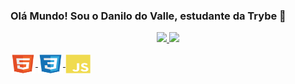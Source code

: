 ### Olá Mundo! Sou o Danilo do Valle, estudante da Trybe 👋



<div align="center">
  <a href="https://github.com/danilo62d">
  <img height="180em" src="https://github-readme-stats.vercel.app/api?username=danilo62d&show_icons=true&theme=highcontrast&include_all_commits=true&count_private=true"/>
  <img height="180em" src="https://github-readme-stats.vercel.app/api/top-langs/?username=danilo62d&layout=compact&langs_count=7&theme=highcontrast"/>
</div>
<div style="display: inline_block"><br>
  <img align="center" alt="Rafa-HTML" height="30" width="40" src="https://raw.githubusercontent.com/devicons/devicon/master/icons/html5/html5-original.svg">
  <img align="center" alt="Rafa-CSS" height="30" width="40" src="https://raw.githubusercontent.com/devicons/devicon/master/icons/css3/css3-original.svg">
  <img align="center" alt="Rafa-Js" height="30" width="40" src="https://raw.githubusercontent.com/devicons/devicon/master/icons/javascript/javascript-plain.svg">

 
</div>

